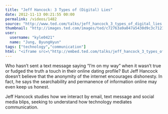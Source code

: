 ```yaml
---
title: "Jeff Hancock: 3 Types of (Digital) Lies"
date: 2012-11-13 00:21:55 00:00
permalink: /videos/1482
source: "http://www.ted.com/talks/jeff_hancock_3_types_of_digital_lies.html"
thumbnail: "http://images.ted.com/images/ted/c72763a9a047a5430d9c3c71211608b2ec5f7e18_389x292.jpg"
user:
  username: "kyle0421"
  name: "Jung, ByungHyun"
tags: ["technology","communication"]
html: "<iframe src=\"http://embed.ted.com/talks/jeff_hancock_3_types_of_digital_lies.html\" width=\"560\" height=\"315\" frameborder=\"0\" scrolling=\"no\" webkitAllowFullScreen mozallowfullscreen allowFullScreen></iframe>"
---
```


Who hasn’t sent a text message saying “I’m on my way” when it wasn’t true or fudged the truth a touch in their online dating profile? But Jeff Hancock doesn’t believe that the anonymity of the internet encourages dishonesty. In fact, he says the searchability and permanence of information online may even keep us honest.

Jeff Hancock studies how we interact by email, text message and social media blips, seeking to understand how technology mediates communication.